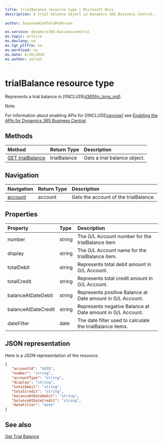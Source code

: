 ```yaml
---
title: trialBalance resource type | Microsoft Docs
description: A trial balance object in Dynamics 365 Business Central. 
 
author: SusanneWindfeldPedersen

ms.service: dynamics365-businesscentral
ms.topic: article
ms.devlang: na
ms.tgt_pltfrm: na
ms.workload: na
ms.date: 8/26/2020
ms.author: solsen
---
```


# trialBalance resource type
Represents a trial balance in [!INCLUDE[d365fin_long_md](../../includes/d365fin_long_md.md)].

> [!NOTE]  
> For information about enabling APIs for [!INCLUDE[navnow](../../includes/navnow_md.md)] see [Enabling the APIs for Dynamics 365 Business Central](../enabling-apis-for-dynamics-nav.md).

## Methods

| Method       | Return Type  |Description|
|:---------------|:--------|:----------|
|[GET trialBalance](../api/dynamics_trialbalance_get.md)|trialBalance|Gets a trial balance object.|


## Navigation

| Navigation |Return Type| Description |
|:----------|:----------|:-----------------|
|[account](../resources/dynamics_account.md)|account   |Gets the account of the trialBalance.|



## Properties

| Property     | Type   |Description|
|:---------------|:--------|:----------|
|number|string|The G/L Account number for the trialBalance item|
|display|string|The G/L Account name for the trialBalance item.|
|totalDebit|string|Represents total debit amount in G/L Account.|
|totalCredit|string|Represents total credit amount in G/L Account.|
|balanceAtDateDebit|string|Represents positive Balance at Date amount in G/L Account.|
|balanceAtDateCredit|string|Represents negative Balance at Date amount in G/L Account.|
|dateFilter|date|The date filter used to calculate the trialBalance items.|


## JSON representation

Here is a JSON representation of the resource.


```json
{
   "accountId": "GUID",
   "number": "string",
   "accountType": "string",
   "display": "string",
   "totalDebit": "string",
   "totalCredit": "string",
   "balanceAtDateDebit": "string",
   "balanceAtDateCredit": "string",
   "dateFilter": "date"
}
```
## See also

[Get Trial Balance](../api/dynamics_trialbalance_get.md)  